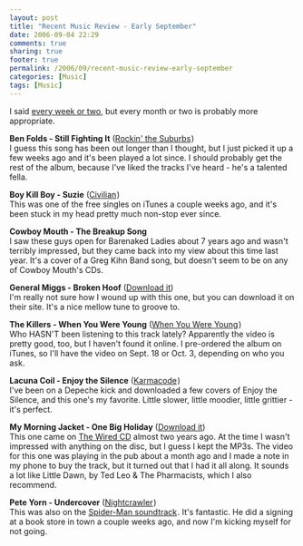```yaml
---
layout: post
title: "Recent Music Review - Early September"
date: 2006-09-04 22:29
comments: true
sharing: true
footer: true
permalink: /2006/09/recent-music-review-early-september
categories: [Music]
tags: [Music]
---
```

<p>I said <a href="http://www.brockli.com/archives/2006/07/new_music.php">every week or two</a>, but every month or two is probably more appropriate.</p>

<p><b>Ben Folds - Still Fighting It</b> (<a href="http://www.amazon.com/exec/obidos/redirect?link_code=as2&path=ASIN/B00005NZKK&tag=brocklicom-20&camp=1789&creative=9325">Rockin' the Suburbs</a><img src="http://www.assoc-amazon.com/e/ir?t=brocklicom-20&l=as2&o=1&a=B00005NZKK" width="1" height="1" border="0" alt="" style="border:none !important; margin:0px !important;" />)
<br />
I guess this song has been out longer than I thought, but I just picked it up a few weeks ago and it's been played a lot since.  I should probably get the rest of the album, because I've liked the tracks I've heard - he's a talented fella.</p>

<p><b>Boy Kill Boy - Suzie</b> (<a href="http://www.amazon.com/exec/obidos/redirect?link_code=as2&path=ASIN/B000EBFX0W&tag=brocklicom-20&camp=1789&creative=9325">Civilian</a><img src="http://www.assoc-amazon.com/e/ir?t=brocklicom-20&l=as2&o=1&a=B000EBFX0W" width="1" height="1" border="0" alt="" style="border:none !important; margin:0px !important;" />)
<br />
This was one of the free singles on iTunes a couple weeks ago, and it's been stuck in my head pretty much non-stop ever since.</p>

<p><b>Cowboy Mouth - The Breakup Song</b>
<br />
I saw these guys open for Barenaked Ladies about 7 years ago and wasn't terribly impressed, but they came back into my view about this time last year.  It's a cover of a Greg Kihn Band song, but doesn't seem to be on any of Cowboy Mouth's CDs.</p>

<p><b>General Miggs - Broken Hoof</b> (<a href="http://www.gmiggs.com/audio.html">Download it</a>)
<br />
I'm really not sure how I wound up with this one, but you can download it on their site.  It's a nice mellow tune to groove to.</p>

<p><b>The Killers - When You Were Young</b> (<a href="http://www.amazon.com/exec/obidos/redirect?link_code=as2&path=ASIN/B000HCO7QO&tag=brocklicom-20&camp=1789&creative=9325">When You Were Young</a><img src="http://www.assoc-amazon.com/e/ir?t=brocklicom-20&l=as2&o=1&a=B000HCO7QO" width="1" height="1" border="0" alt="" style="border:none !important; margin:0px !important;" />)
<br />
Who HASN'T been listening to this track lately?  Apparently the video is pretty good, too, but I haven't found it online.  I pre-ordered the album on iTunes, so I'll have the video on Sept. 18 or Oct. 3, depending on who you ask.</p>

<p><b>Lacuna Coil - Enjoy the Silence</b> (<a href="http://www.amazon.com/exec/obidos/redirect?link_code=as2&path=ASIN/B000EHSVI2&tag=brocklicom-20&camp=1789&creative=9325">Karmacode</a><img src="http://www.assoc-amazon.com/e/ir?t=brocklicom-20&l=as2&o=1&a=B000EHSVI2" width="1" height="1" border="0" alt="" style="border:none !important; margin:0px !important;" />)
<br />
I've been on a Depeche kick and downloaded a few covers of Enjoy the Silence, and this one's my favorite.  Little slower, little moodier, little grittier - it's perfect.</p>

<p><b>My Morning Jacket - One Big Holiday</b> (<a href="http://creativecommons.org/wired/">Download it</a>)
<br />
This one came on <a href="http://creativecommons.org/wired/">The Wired CD</a> almost two years ago.  At the time I wasn't impressed with anything on the disc, but I guess I kept the MP3s.  The video for this one was playing in the pub about a month ago and I made a note in my phone to buy the track, but it turned out that I had it all along.  It sounds a lot like Little Dawn, by Ted Leo & The Pharmacists, which I also recommend.</p>

<p><b>Pete Yorn - Undercover</b> (<a href="http://www.amazon.com/exec/obidos/redirect?link_code=as2&path=ASIN/B000GG4RPC&tag=brocklicom-20&camp=1789&creative=9325">Nightcrawler</a><img src="http://www.assoc-amazon.com/e/ir?t=brocklicom-20&l=as2&o=1&a=B000GG4RPC" width="1" height="1" border="0" alt="" style="border:none !important; margin:0px !important;" />)
<br />
This was also on the <a href="http://www.amazon.com/exec/obidos/redirect?link_code=as2&path=ASIN/B000063208&tag=brocklicom-20&camp=1789&creative=9325">Spider-Man soundtrack</a><img src="http://www.assoc-amazon.com/e/ir?t=brocklicom-20&l=as2&o=1&a=B000063208" width="1" height="1" border="0" alt="" style="border:none !important; margin:0px !important;" />.  It's fantastic.  He did a signing at a book store in town a couple weeks ago, and now I'm kicking myself for not going.</p>
